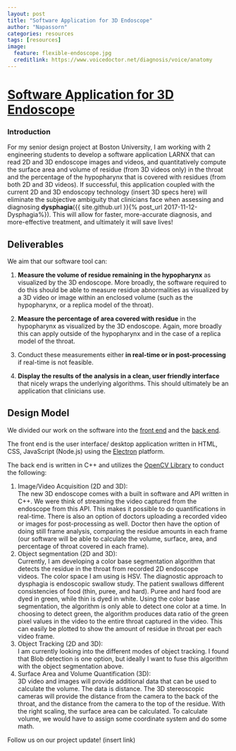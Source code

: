 ```yaml
---
layout: post
title: "Software Application for 3D Endoscope"
author: "Napassorn"
categories: resources
tags: [resources]
image:
  feature: flexible-endoscope.jpg
  creditlink: https://www.voicedoctor.net/diagnosis/voice/anatomy
---
```


# [Software Application for 3D Endoscope](https://github.com/Larnx)

### Introduction 
For my senior design project at Boston University, I am working with 2 engineering students to develop a software application LARNX that can read 2D and 3D endoscope images and videos, and quantitatively compute the surface area and volume of residue (from 3D videos only) in the throat and the percentage of the hypopharynx that is covered with residues (from both 2D and 3D videos). If successful, this application coupled with the current 2D and 3D endoscopy technology (insert 3D specs here) will eliminate the subjective ambiguity that clinicians face when assessing and diagnosing **dysphagia**({{ site.github.url }}{% post_url 2017-11-12-Dysphagia%}). This will allow for faster, more-accurate diagnosis, and more-effective treatment, and ultimately it will save lives!

## Deliverables
We aim that our software tool can:

1. **Measure the volume of residue remaining in the hypopharynx** as visualized by the 3D endoscope. More broadly, the software required to do this should be able to measure residue abnormalities as visualized by a 3D video or image within an enclosed volume (such as the hypopharynx, or a replica model of the throat). 

2. **Measure the percentage of area covered with residue** in the hypopharynx as visualized by the 3D endoscope.  Again, more broadly this can apply outside of the hypopharynx and in the case of a replica model of the throat. 

3. Conduct these measurements either **in real-time or in post-processing** if real-time is not feasible.

4. **Display the results of the analysis in a clean, user friendly interface** that nicely wraps the underlying algorithms. This should ultimately be an application that clinicians use. 

## Design Model
We divided our work on the software into the [front end](https://github.com/Larnx/Larnx_User_Interface) and the [back end](https://github.com/Larnx/Larnx_Back_End).

The front end is the user interface/ desktop application written in HTML, CSS, JavaScript (Node.js) using the [Electron](https://electron.atom.io/) platform.

The back end is written in C++ and utilizes the [OpenCV Library](https://opencv.org/) to conduct the following:  
1. Image/Video Acquisition (2D and 3D):      
   The new 3D endoscope comes with a built in software and API written in C++. We were think of streaming the video captured from the  
   endoscope from this API. This makes it possible to do quantifications in real-time.
   There is also an option of doctors uploading a recorded video or images for post-processing as well. Doctor then have the option of 
   doing still frame analysis, comparing the residue amounts in each frame (our software will be able to calculate the volume, surface, 
   area, and percentage of throat covered in each frame).  
2. Object segmentation (2D and 3D):  
   Currently, I am developing a color base segmentation algorithm that detects the residue in the throat from recorded 2D endoscope     
   videos. The color space I am using is HSV. The diagnostic approach to dysphagia is endoscopic swallow study. The patient swallows 
   different consistencies of food (thin, puree, and hard). Puree and hard food are dyed in green, while thin is dyed in white. Using 
   the color base segmentation, the algorithm is only able to detect one color at a time. In choosing to detect green, the algorithm 
   produces data ratio of the green pixel values in the video to the entire throat captured in the video. This can easily be plotted to 
   show the amount of residue in throat per each video frame.     
3. Object Tracking (2D and 3D):   
   I am currently looking into the different modes of object tracking. I found that Blob detection is one option, but ideally I want to 
   fuse this algorithm with the object segmentation above.  
4. Surface Area and Volume Quantification (3D):    
   3D video and images will provide additional data that can be used to calculate the volume. The data is distance. The 3D stereoscopic 
   cameras will provide the distance from the camera to the back of the throat, and the distance from the camera to the top of the 
   residue. With the right scaling, the surface area can be calculated.
   To calculate volume, we would have to assign some coordinate system and do some math.
   
Follow us on our project update! (insert link)
   

